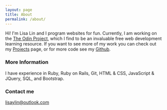 ```yaml
---
layout: page
title: About
permalink: /about/
---
```


Hi! I'm Lisa Lin and I program websites for fun. Currently, I am working on the [The Odin Project](http://theodinproject.com), which I find to be an invaluable free web development learning resource. If you want to see more of my work you can check out my [Projects](http://lisa-lin.github.io/projects/) page, or for more code see my [Github](https://github.com/lisa-lin).

### More Information

I have experience in Ruby, Ruby on Rails, Git, HTML & CSS, JavaScript & JQuery, SQL, and Bootstrap.

### Contact me

[lisaylin@outlook.com](mailto:lisaylin@outlook.com)
